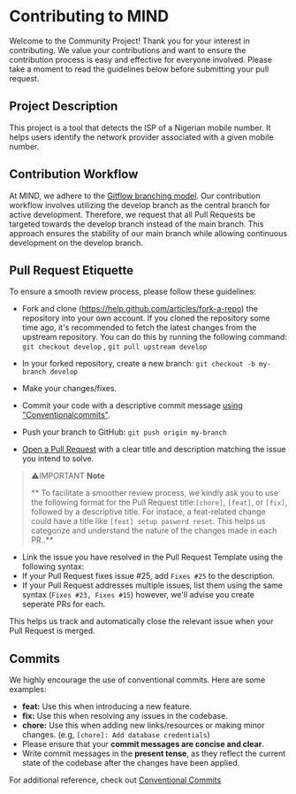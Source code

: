  # Contributing to MIND

Welcome to the Community Project! Thank you for your interest in contributing. We value your contributions and want to ensure the contribution process is easy and effective for everyone involved. Please take a moment to read the guidelines below before submitting your pull request.

## Project Description

This project is a tool that detects the ISP of a Nigerian mobile number. It helps users identify the network provider associated with a given mobile number.

## Contribution Workflow

At MIND, we adhere to the [Gitflow branching model](https://www.atlassian.com/git/tutorials/comparing-workflows/gitflow-workflow). Our contribution workflow involves utilizing the develop branch as the central branch for active development. Therefore, we request that all Pull Requests be targeted towards the develop branch instead of the main branch. This approach ensures the stability of our main branch while allowing continuous development on the develop branch.

## Pull Request Etiquette

To ensure a smooth review process, please follow these guidelines:

- Fork and clone (https://help.github.com/articles/fork-a-repo) the repository into your own account. If you cloned the repository some time ago, it's recommended to fetch the latest changes from the upstream repository. You can do this by running the following command: `git checkout develop` , `git pull upstream develop`

- In your forked repository, create a new branch: `git checkout -b my-branch develop`
- Make your changes/fixes.
- Commit your code with a descriptive commit message [using "Conventionalcommits"](https://www.conventionalcommits.org/en/v1.0.0/).
- Push your branch to GitHub: `git push origin my-branch`
- [Open a Pull Request](https://help.github.com/articles/using-pull-requests/) with a clear title and description matching the issue you intend to solve.

> ⚠️IMPORTANT **Note**
>
> ** To facilitate a smoother review process, we kindly ask you to use the following format for the Pull Request title:`[chore]`, `[feat]`, or `[fix]`, followed by a descriptive title. For instace, a feat-related change could have a title like `[feat] setup pasword reset`. This helps us categorize and understand the nature of the changes made in each PR..**

   - Link the issue you have resolved in the Pull Request Template using the following syntax:
   - If your Pull Request fixes issue #25, add `Fixes #25` to the description.
   - If your Pull Request addresses multiple issues, list them using the same syntax (`Fixes #23, Fixes #15`) however, we'll advise you create seperate PRs for each.

   This helps us track and automatically close the relevant issue when your Pull Request is merged.

## Commits

 We highly encourage the use of conventional commits. Here are some examples:

  - **feat:** Use this when introducing a new feature.
  - **fix:**  Use this when resolving any issues in the codebase.
  - **chore:** Use this when adding new links/resources or making minor changes.
    (e.g, `[chore]: Add database credentials`)
  - Please ensure that your **commit messages are concise and clear**.
  - Write commit messages in the **present tense**, as they reflect the current state of the codebase after the changes have been applied.

For additional reference, check out [Conventional Commits](https://www.conventionalcommits.org/en/v1.0.0/)
